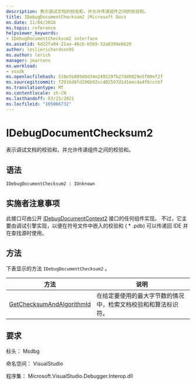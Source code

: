 ```yaml
---
description: 表示调试文档的校验和，并允许传递组件之间的校验和。
title: IDebugDocumentChecksum2 |Microsoft Docs
ms.date: 11/04/2016
ms.topic: reference
helpviewer_keywords:
- IDebugDocumentChecksum2 interface
ms.assetid: 6d22fa94-21aa-46cb-b5b5-32a6399ebb20
author: leslierichardson95
ms.author: lerich
manager: jmartens
ms.workload:
- vssdk
ms.openlocfilehash: 518e5b089d0d34e2492297b27dd0829e5f00ef2f
ms.sourcegitcommit: f2916d8fd296b92cc402597d1d1eecda4f6cccbf
ms.translationtype: MT
ms.contentlocale: zh-CN
ms.lasthandoff: 03/25/2021
ms.locfileid: "105066732"
---
```

# <a name="idebugdocumentchecksum2"></a>IDebugDocumentChecksum2
表示调试文档的校验和，并允许传递组件之间的校验和。

## <a name="syntax"></a>语法

```
IDebugDocumentChecksum2 : IUnknown
```

## <a name="notes-for-implementers"></a>实施者注意事项
 此接口可由公开 [IDebugDocumentContext2](../../../extensibility/debugger/reference/idebugdocumentcontext2.md) 接口的任何组件实现。 不过，它主要由调试引擎实现，以便在符号文件中嵌入的校验和 ( * .pdb) 可以传递回 IDE 并在查找源时使用。

## <a name="methods"></a>方法
 下表显示的方法 `IDebugDocumentChecksum2` 。

|方法|说明|
|------------|-----------------|
|[GetChecksumAndAlgorithmId](../../../extensibility/debugger/reference/idebugdocumentchecksum2-getchecksumandalgorithmid.md)|在给定要使用的最大字节数的情况中，检索文档校验和和算法标识符。|

## <a name="requirements"></a>要求
 标头： Msdbg

 命名空间： VisualStudio

 程序集： Microsoft.VisualStudio.Debugger.Interop.dll
